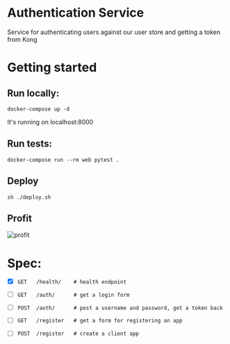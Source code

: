 # Authentication Service

Service for authenticating users against our user store and getting a token from Kong

# Getting started

## Run locally:

```
docker-compose up -d
```

It's running on localhost:8000

## Run tests:

```
docker-compose run --rm web pytest .
```

## Deploy

```
sh ./deploy.sh
```

## Profit

![profit](https://i.ytimg.com/vi/tO5sxLapAts/hqdefault.jpg)

# Spec:

- [x] `GET   /health/    # health endpoint`
- [ ] `GET   /auth/      # get a login form`
- [ ] `POST  /auth/      # post a username and password, get a token back`
- [ ] `GET   /register   # get a form for registering an app`
- [ ] `POST  /register   # create a client app`

